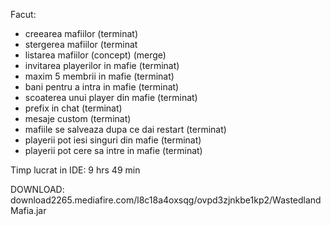Facut:
- creearea mafiilor (terminat)
- stergerea mafiilor (terminat
- listarea mafiilor (concept) (merge)
- invitarea playerilor in mafie (terminat)
- maxim 5 membrii in mafie (terminat)
- bani pentru a intra in mafie (terminat)
- scoaterea unui player din mafie (terminat)
- prefix in chat (terminat)
- mesaje custom (terminat)
- mafiile se salveaza dupa ce dai restart (terminat)
- playerii pot iesi singuri din mafie (terminat)
- playerii pot cere sa intre in mafie (terminat)

Timp lucrat in IDE: 9 hrs 49 min

DOWNLOAD: download2265.mediafire.com/l8c18a4oxsqg/ovpd3zjnkbe1kp2/WastedlandMafia.jar